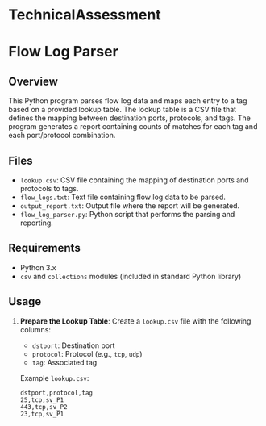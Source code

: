 # TechnicalAssessment
# Flow Log Parser

## Overview

This Python program parses flow log data and maps each entry to a tag based on a provided lookup table. The lookup table is a CSV file that defines the mapping between destination ports, protocols, and tags. The program generates a report containing counts of matches for each tag and each port/protocol combination.

## Files

- `lookup.csv`: CSV file containing the mapping of destination ports and protocols to tags.
- `flow_logs.txt`: Text file containing flow log data to be parsed.
- `output_report.txt`: Output file where the report will be generated.
- `flow_log_parser.py`: Python script that performs the parsing and reporting.

## Requirements

- Python 3.x
- `csv` and `collections` modules (included in standard Python library)

## Usage

1. **Prepare the Lookup Table**: Create a `lookup.csv` file with the following columns:
    - `dstport`: Destination port
    - `protocol`: Protocol (e.g., `tcp`, `udp`)
    - `tag`: Associated tag

   Example `lookup.csv`:
   ```csv
   dstport,protocol,tag
   25,tcp,sv_P1
   443,tcp,sv_P2
   23,tcp,sv_P1
